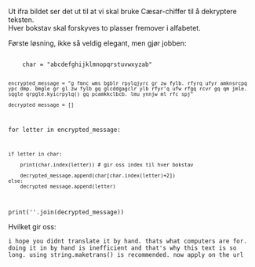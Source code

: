 Ut ifra bildet ser det ut til at vi skal bruke Cæsar-chiffer til å dekryptere teksten.  
Hver bokstav skal forskyves to plasser fremover i alfabetet.  

Første løsning, ikke så veldig elegant, men gjør jobben:

<code>
    char = "abcdefghijklmnopqrstuvwxyzab"

    encrypted_message = "g fmnc wms bgblr rpylqjyrc gr zw fylb. rfyrq ufyr amknsrcpq ypc dmp. bmgle gr gl zw fylb gq glcddgagclr ylb rfyr'q ufw rfgq rcvr gq qm jmle. sqgle qrpgle.kyicrpylq() gq pcamkkclbcb. lmu ynnjw ml rfc spj"

    decrypted_message = []

for letter in encrypted_message:

    if letter in char:
        
        print(char.index(letter)) # gir oss index til hver bokstav

        decrypted_message.append(char[char.index(letter)+2])
    else:
        decrypted_message.append(letter)

print(''.join(decrypted_message))
</code>

Hvilket gir oss:

`i hope you didnt translate it by hand. thats what computers are for. doing it in by hand is inefficient and that's why this text is so long. using string.maketrans() is recommended. now apply on the url`
